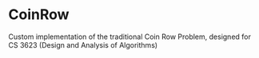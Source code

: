 # CoinRow
Custom implementation of the traditional Coin Row Problem, designed for CS 3623 (Design and Analysis of Algorithms)
